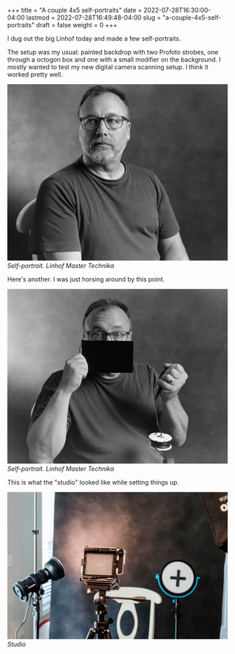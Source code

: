 +++
title = "A couple 4x5 self-portraits"
date = 2022-07-28T16:30:00-04:00
lastmod = 2022-07-28T16:49:48-04:00
slug = "a-couple-4x5-self-portraits"
draft = false
weight = 0
+++

I dug out the big Linhof today and made a few self-portraits.

<!--more-->

The setup was my usual: painted backdrop with two Profoto strobes, one through a octogon box and one with a small modifier on the background. I mostly wanted to test my new digital camera scanning setup. I think it worked pretty well.

![Self-portrait](scan1.jpg)
*Self-portrait. Linhof Master Technika*

Here's another. I was just horsing around by this point.

![Self-portrait](scan2.jpg)
*Self-portrait. Linhof Master Technika*

This is what the "studio" looked like while setting things up.

![Studio](setup.jpg)
*Studio*

[//]: # "Exported with love from a post written in Org mode"
[//]: # "- https://github.com/kaushalmodi/ox-hugo"
